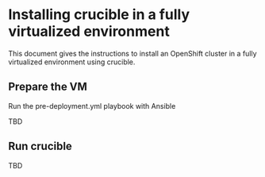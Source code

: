 # Installing crucible in a fully virtualized environment

This document gives the instructions to install an OpenShift cluster in a fully virtualized environment using crucible.

## Prepare the VM

Run the pre-deployment.yml playbook with Ansible

TBD

## Run crucible

TBD

